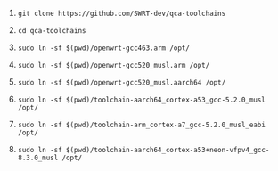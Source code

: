 1. `git clone https://github.com/SWRT-dev/qca-toolchains`

2. `cd qca-toolchains`

3. `sudo ln -sf $(pwd)/openwrt-gcc463.arm /opt/`

4. `sudo ln -sf $(pwd)/openwrt-gcc520_musl.arm /opt/`

5. `sudo ln -sf $(pwd)/openwrt-gcc520_musl.aarch64 /opt/`

6. `sudo ln -sf $(pwd)/toolchain-aarch64_cortex-a53_gcc-5.2.0_musl /opt/`

7. `sudo ln -sf $(pwd)/toolchain-arm_cortex-a7_gcc-5.2.0_musl_eabi /opt/`

8. `sudo ln -sf $(pwd)/toolchain-aarch64_cortex-a53+neon-vfpv4_gcc-8.3.0_musl /opt/`
